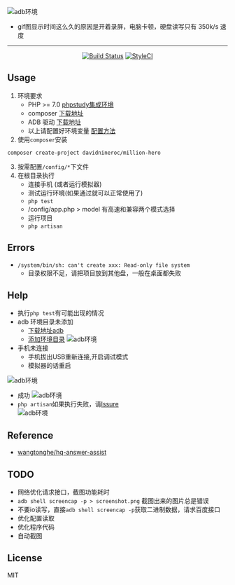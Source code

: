 ![adb环境](http://p2uena5sd.bkt.clouddn.com//million/envmillion.gif)

* gif图显示时间这么久的原因是开着录屏，电脑卡顿，硬盘读写只有 350k/s 速度
****
<p align="center">
<a href="https://packagist.org/packages/davidnineroc/million-hreo"><img src="https://travis-ci.org/DavidNineRoc/million-hero.svg?branch=master" alt="Build Status"></a>
<a href="https://styleci.io/repos/117396091"><img src="https://styleci.io/repos/117396091/shield?branch=master" alt="StyleCI"></a>
</p> 

## Usage
1. 环境要求
   * PHP >= 7.0 [phpstudy集成环境](http://www.phpstudy.net/)
   * composer [下载地址](http://www.phpcomposer.com/)
   * ADB 驱动 [下载地址](https://adb.clockworkmod.com/)
   * 以上请配置好环境变量 [配置方法](http://blog.shiguopeng.cn/article/10201.html)
2. 使用`composer`安装
```shell
composer create-project davidnineroc/million-hero
```
3. 按需配置`/config/*`下文件
4. 在根目录执行
    * 连接手机 (或者运行模拟器)
    * 测试运行环境(如果通过就可以正常使用了)
    * `php test`
    * /config/app.php > model 有高速和兼容两个模式选择
    * 运行项目
    * `php artisan`
## Errors
* `/system/bin/sh: can't create xxx: Read-only file system`
    * 目录权限不足，请把项目放到其他盘，一般在桌面都失败
## Help
* 执行`php test`有可能出现的情况
* adb 环境目录未添加
    * [下载地址adb](https://adb.clockworkmod.com/)
    * [添加环境目录](http://blog.shiguopeng.cn/article/10201.html)
    ![adb环境](http://p2uena5sd.bkt.clouddn.com//million/env1.png)
* 手机未连接
    * 手机拔出USB重新连接,开启调试模式
    * 模拟器的话重启
    
![adb环境](http://p2uena5sd.bkt.clouddn.com//million/envenv2.png)
* 成功
    ![adb环境](http://p2uena5sd.bkt.clouddn.com//million/env3.png)
* `php artisan`如果执行失败，请[Issure](https://github.com/DavidNineRoc/million-hero/issues)   
  ![adb环境](http://p2uena5sd.bkt.clouddn.com//million/env4.png)
## Reference
* [wangtonghe/hq-answer-assist](https://github.com/wangtonghe/hq-answer-assist)
## TODO
* 网络优化请求接口，截图功能耗时
* `adb shell screencap -p > screenshot.png` 截图出来的图片总是错误
* 不要io读写，直接`adb shell screencap -p`获取二进制数据，请求百度接口
* 优化配置读取
* 优化程序代码
* 自动截图    
## License
MIT